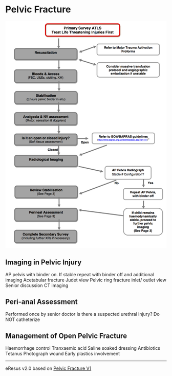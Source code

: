 # Pelvic Fracture
![RSI checklist](./pelvicFracture.png)
## Imaging in Pelvic Injury
AP pelvis with binder on. If stable repeat with binder off and additional imaging 
Acetabular fracture Judet view
Pelvic ring fracture inlet/ outlet view
Senior discussion CT imaging

## Peri-anal Assessment
Performed once by senior doctor
Is there a suspected urethral injury? Do NOT catheterize 

## Management of Open Pelvic Fracture
Haemorrhage control
Tranxaemic acid
Saline soaked dressing
Antibiotics
Tetanus
Photograph wound
Early plastics involvement

--- 
eResus v2.0 based on [Pelvic Fracture V1](http://workspaces/sites/Teams/ChildrensEmergencyDepartment/guidelines/BCH_guidelines/1/index.html#17926)

